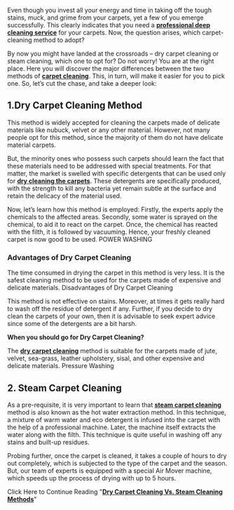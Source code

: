 Even though you invest all your energy and time in taking off the tough stains, muck, and grime from your carpets, yet a few of you emerge successfully. This clearly indicates that you need a **[professional deep cleaning service](http://a1expertcleaningservices.ca/upholstery-cleaning.html)** for your carpets. Now, the question arises, which carpet-cleaning method to adopt?

By now you might have landed at the crossroads – dry carpet cleaning or steam cleaning, which one to opt for? Do not worry! You are at the right place. Here you will discover the major differences between the two methods of **[carpet cleaning](http://a1expertcleaningservices.ca/commercial-carpet-cleaning.html)**. This, in turn, will make it easier for you to pick one. So, let’s cut the chase, and take a deeper look:

## 1.Dry Carpet Cleaning Method

This method is widely accepted for cleaning the carpets made of delicate materials like nubuck, velvet or any other material. However, not many people opt for this method, since the majority of them do not have delicate material carpets.

But, the minority ones who possess such carpets should learn the fact that these materials need to be addressed with special treatments. For that matter, the market is swelled with specific detergents that can be used only for **[dry cleaning the carpets](http://a1expertcleaningservices.ca/upholstery-cleaning.html)**. These detergents are specifically produced, with the strength to kill any bacteria yet remain subtle at the surface and retain the delicacy of the material used.

Now, let’s learn how this method is employed: Firstly, the experts apply the chemicals to the affected areas. Secondly, some water is sprayed on the chemical, to aid it to react on the carpet. Once, the chemical has reacted with the filth, it is followed by vacuuming. Hence, your freshly cleaned carpet is now good to be used.
POWER WASHING
 
### Advantages of Dry Carpet Cleaning

The time consumed in drying the carpet in this method is very less. It is the safest cleaning method to be used for the carpets made of expensive and delicate materials.
Disadvantages of Dry Carpet Cleaning

This method is not effective on stains. Moreover, at times it gets really hard to wash off the residue of detergent if any. Further, if you decide to dry clean the carpets of your own, then it is advisable to seek expert advice since some of the detergents are a bit harsh.

**When you should go for Dry Carpet Cleaning?**

The **[dry carpet cleaning](http://a1expertcleaningservices.ca/commercial-carpet-cleaning.html)** method is suitable for the carpets made of jute, velvet, sea-grass, leather upholstery, sisal, and other expensive and delicate materials.
Pressure Washing
 
## 2. Steam Carpet Cleaning

As a pre-requisite, it is very important to learn that **[steam carpet cleaning](http://a1expertcleaningservices.ca/steam-cleaning-and-deodorizing.html)** method is also known as the hot water extraction method. In this technique, a mixture of warm water and eco detergent is infused into the carpet with the help of a professional machine. Later, the machine itself extracts the water along with the filth. This technique is quite useful in washing off any stains and built-up residues.

Probing further, once the carpet is cleaned, it takes a couple of hours to dry out completely, which is subjected to the type of the carpet and the season. But, our team of experts is equipped with a special Air Mover machine, which speeds up the process of drying with up to 5 hours.
 
Click Here to Continue Reading "**[Dry Carpet Cleaning Vs. Steam Cleaning Methods](http://a1expertcleaningservices.ca/dry-carpet-cleaning-vs-steam-cleaning-methods.html)**"